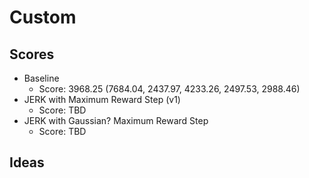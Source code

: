 # Custom

## Scores

 * Baseline
    * Score: 3968.25 (7684.04, 2437.97, 4233.26, 2497.53, 2988.46)
 * JERK with Maximum Reward Step (v1)
    * Score: TBD
 * JERK with Gaussian? Maximum Reward Step
    * Score: TBD
## Ideas
